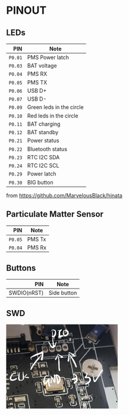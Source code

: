 # PINOUT

## LEDs

|     PIN | Note                     |
| ------: | ------------------------ |
| `P0.01` | PMS Power latch          |
| `P0.03` | BAT voltage              |
| `P0.04` | PMS RX                   |
| `P0.05` | PMS TX                   |
| `P0.06` | USB D+                   |
| `P0.07` | USB D-                   |
| `P0.09` | Green leds in the circle |
| `P0.10` | Red leds in the circle   |
| `P0.11` | BAT charging             |
| `P0.12` | BAT standby              |
| `P0.21` | Power status             |
| `P0.22` | Bluetooth status         |
| `P0.23` | RTC I2C SDA              |
| `P0.24` | RTC I2C SCL              |
| `P0.29` | Power latch              |
| `P0.30` | BIG button               |

from <https://github.com/MarvelousBlack/hinata>

## Particulate Matter Sensor

|     PIN | Note   |
| ------: | ------ |
| `P0.05` | PMS Tx |
| `P0.04` | PMS Rx |

## Buttons

|         PIN | Note        |
| ----------: | ----------- |
| SWDIO(nRST) | Side button |

## SWD

<img src="dumps/PINOUT-SWD.jpg" width="300" />
